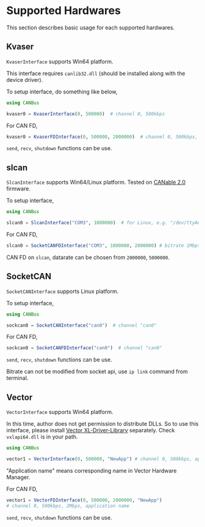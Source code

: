 # Supported Hardwares

This section describes basic usage for each supported hardwares.

## Kvaser

`KvaserInterface` supports Win64 platform.

This interface requires `canlib32.dll` (should be installed along with the device driver). 

To setup interface, do something like below,

```jl
using CANBus

kvaser0 = KvaserInterface(0, 500000)  # channel 0, 500kbps
```

For CAN FD,
```jl
kvaser0 = KvaserFDInterface(0, 500000, 2000000)  # channel 0, 500kbps, 2Mbps
```

`send`, `recv`, `shutdown` functions can be use.


## slcan

`SlcanInterface` supports Win64/Linux platform. Tested on [CANable 2.0](https://canable.io/) firmware.

To setup interface, 

```jl
using CANBus

slcan0 = SlcanInterface("COM3", 1000000)  # for Linux, e.g. "/dev/ttyACM0"
```

For CAN FD,
```jl
slcan0 = SocketCANFDInterface("COM3", 1000000, 2000000) # bitrate 1Mbps, datarate 2Mbps
```

CAN FD on `slcan`, datarate can be chosen from `2000000`, `5000000`.


## SocketCAN

`SocketCANInterface` supports Linux platform.

To setup interface, 

```jl
using CANBus

sockcan0 = SocketCANInterface("can0")  # channel "can0"
```

For CAN FD,
```jl
sockcan0 = SocketCANFDInterface("can0")  # channel "can0"
```


`send`, `recv`, `shutdown` functions can be use.

Bitrate can not be modified from socket api, use `ip link` command from terminal.


## Vector

`VectorInterface` supports Win64 platform. 

In this time, author does not get permission to distribute DLLs. So to use this interface, 
please install [Vector XL-Driver-Library](https://www.vector.com/jp/ja/products/products-a-z/libraries-drivers/xl-driver-library/#) separately. Check `vxlapi64.dll` is in your path.

```jl
using CANBus

vector1 = VectorInterface(0, 500000, "NewApp") # channel 0, 500kbps, application name
```

"Application name" means corresponding name in Vector Hardware Manager.

For CAN FD,
```jl
vector1 = VectorFDInterface(0, 500000, 2000000, "NewApp")
# channel 0, 500kbps, 2Mbps, application name
```


`send`, `recv`, `shutdown` functions can be use.
